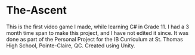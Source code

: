 # The-Ascent
This is the first video game I made, while learning C# in Grade 11. I had a 3 month time span to make this project, and I have not edited it since.
It was done as part of the Personal Project for the IB Curriculum at St. Thomas High School, Pointe-Claire, QC.
Created using Unity.
